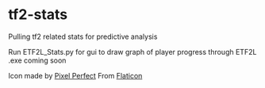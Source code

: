 # tf2-stats
Pulling tf2 related stats for predictive analysis

Run ETF2L_Stats.py for gui to draw graph of player progress through ETF2L
.exe coming soon

Icon made by [Pixel Perfect](https://www.flaticon.com/authors/pixel-perfect)
From [Flaticon](https://www.flaticon.com/)
